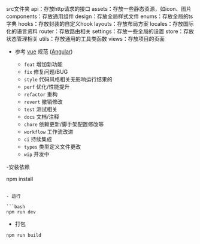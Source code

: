 src文件夹
api：存放http请求的接口
assets：存放一些静态资源，如icon、图片
components：存放通用组件
design：存放全局样式文件
enums：存放全局的ts字典
hooks：存放封装的自定义hook
layouts：存放布局方案
locales：存放国际化的语言资料
router：存放路由相关
settings：存放一些全局的设置
store：存放状态管理相关
utils：存放通用的工具类函数
views：存放项目的页面

- 参考 [vue](https://github.com/vuejs/vue/blob/dev/.github/COMMIT_CONVENTION.md) 规范 ([Angular](https://github.com/conventional-changelog/conventional-changelog/tree/master/packages/conventional-changelog-angular))

  - `feat` 增加新功能
  - `fix` 修复问题/BUG
  - `style` 代码风格相关无影响运行结果的
  - `perf` 优化/性能提升
  - `refactor` 重构
  - `revert` 撤销修改
  - `test` 测试相关
  - `docs` 文档/注释
  - `chore` 依赖更新/脚手架配置修改等
  - `workflow` 工作流改进
  - `ci` 持续集成
  - `types` 类型定义文件更改
  - `wip` 开发中

-安装依赖

npm install

```

- 运行

```bash
npm run dev
```

- 打包

```bash
npm run build
```  